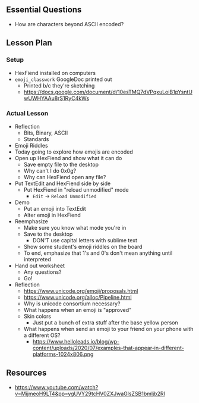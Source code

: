 ## Essential Questions

- How are characters beyond ASCII encoded?

## Lesson Plan

### Setup

- HexFiend installed on computers
- `emoji_classwork` GoogleDoc printed out
    - Printed b/c they're sketching
    - https://docs.google.com/document/d/10esTMQ7dVPqxuLoiB1pYsntUwUWHYAAu8rS1RyC4kWs

### Actual Lesson

- Reflection
    - Bits, Binary, ASCII
    - Standards
- Emoji Riddles
- Today going to explore how emojis are encoded
- Open up HexFiend and show what it can do
    - Save empty file to the desktop
    - Why can't I do 0x0g?
    - Why can HexFiend open any file?
- Put TextEdit and HexFiend side by side
    - Put HexFiend in "reload unmodified" mode
        - `Edit` -> `Reload Unmodified`
- Demo
    - Put an emoji into TextEdit
    - Alter emoji in HexFiend
- Reemphasize
    - Make sure you know what mode you're in
    - Save to the desktop
        - DON'T use capital letters with sublime text
    - Show some student's emoji riddles on the board
    - To end, emphasize that 1's and 0's don't mean anything until interpreted
- Hand out worksheet
    - Any questions?
    - Go!
- Reflection
    - https://www.unicode.org/emoji/proposals.html 
    - https://www.unicode.org/alloc/Pipeline.html
    - Why is unicode consortium necessary?
    - What happens when an emoji is "approved"
    - Skin colors
        - Just put a bunch of extra stuff after the base yellow person
    - What happens when send an emoji to your friend on your phone with a different OS?
        - https://www.helloleads.io/blog/wp-content/uploads/2020/07/examples-that-appear-in-different-platforms-1024x806.png

## Resources

- https://www.youtube.com/watch?v=MijmeoH9LT4&pp=ygUVY29tcHV0ZXJwaGlsZSB1bmljb2Rl
